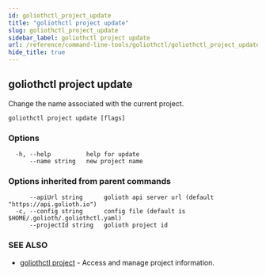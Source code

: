 ```yaml
---
id: goliothctl_project_update
title: "goliothctl project update"
slug: goliothctl_project_update
sidebar_label: goliothctl project update
url: /reference/command-line-tools/goliothctl/goliothctl_project_update/
hide_title: true
---
```

## goliothctl project update

Change the name associated with the current project.

```
goliothctl project update [flags]
```

### Options

```
  -h, --help          help for update
      --name string   new project name
```

### Options inherited from parent commands

```
      --apiUrl string      golioth api server url (default "https://api.golioth.io")
  -c, --config string      config file (default is $HOME/.golioth/.goliothctl.yaml)
      --projectId string   golioth project id
```

### SEE ALSO

* [goliothctl project](/reference/command-line-tools/goliothctl/goliothctl_project)	 - Access and manage project information.

